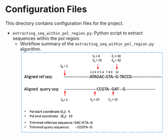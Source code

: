 # Configuration Files

This directory contains configuration files for the project.

- `extracting_seq_within_pol_region.py`: Python script to extract sequences within the pol region.
    - Workflow summary of the `extracting_seq_within_pol_region.py` algorithm.
    ![Workflow Summary](../figures/pol_region_finder_extractor.png)
